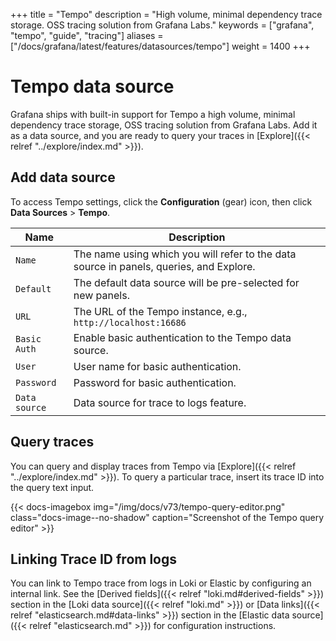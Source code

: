 +++
title = "Tempo"
description = "High volume, minimal dependency trace storage. OSS tracing solution from Grafana Labs."
keywords = ["grafana", "tempo", "guide", "tracing"]
aliases = ["/docs/grafana/latest/features/datasources/tempo"]
weight = 1400
+++

# Tempo data source

Grafana ships with built-in support for Tempo a high volume, minimal dependency trace storage, OSS tracing solution from Grafana Labs. Add it as a data source, and you are ready to query your traces in [Explore]({{< relref "../explore/index.md" >}}).

## Add data source

To access Tempo settings, click the **Configuration** (gear) icon, then click **Data Sources** > **Tempo**.

| Name          | Description                                                                                         |
| ------------- | --------------------------------------------------------------------------------------------------- |
| `Name`        | The name using which you will refer to the data source in panels, queries, and Explore. |
| `Default`     | The default data source will be pre-selected for new panels.                                        |
| `URL`         | The URL of the Tempo instance, e.g., `http://localhost:16686`                                       |
| `Basic Auth`  | Enable basic authentication to the Tempo data source.                                               |
| `User`        | User name for basic authentication.                                                                 |
| `Password`    | Password for basic authentication.                                                                  |
| `Data source` | Data source for trace to logs feature.                                                              |

## Query traces

You can query and display traces from Tempo via [Explore]({{< relref "../explore/index.md" >}}).
To query a particular trace, insert its trace ID into the query text input.

{{< docs-imagebox img="/img/docs/v73/tempo-query-editor.png" class="docs-image--no-shadow" caption="Screenshot of the Tempo query editor" >}}

## Linking Trace ID from logs

You can link to Tempo trace from logs in Loki or Elastic by configuring an internal link. See the [Derived fields]({{< relref "loki.md#derived-fields" >}}) section in the [Loki data source]({{< relref "loki.md" >}}) or [Data links]({{< relref "elasticsearch.md#data-links" >}}) section in the [Elastic data source]({{< relref "elasticsearch.md" >}}) for configuration instructions.

